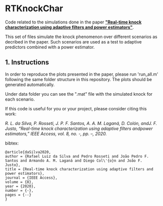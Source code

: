 # RTKnockChar

Code related to the simulations done in the paper [**"Real-time knock characterization using adaptive filters and power estimators"**](https://ieeexplore.ieee.org/document/9083981/authors#authors).

This set of files simulate the knock phenomenon over different scenarios as decribed in the paper. Such scenarios are used as a test to adaptive predictors combined with a power estimator.

## 1. Instructions

In order to reproduce the plots presented in the paper, please run 'run_all.m' following the same folder structure in this repository. The plots should be generated automatically.

Under data folder you can see the ".mat" file with the simulated knock for each scenario.

If this code is useful for you or your project, please consider citing this work:

*R. L. da Silva, P. Rosseti, J. P. F. Santos, A. A. M. Laganá, D. Colón, andJ.  F.  Justo,  “Real-time  knock  characterization  using  adaptive  filters  andpower estimators,” IEEE Access, vol. 8, no. -, pp. –, 2020.*

bibtex:
```
@article{daSilva2020,
author = {Rafael Luiz da Silva and Pedro Rosseti and João Pedro F. Santos and Armando A. M. Laganá and Diego Col\'{o}n and João F. Justo},
title = {Real-time knock characterization using adaptive filters and power estimators},
journal = {IEEE Access},
volume = {8},
year = {2020},
number = {-},
pages = {--}
}
```



